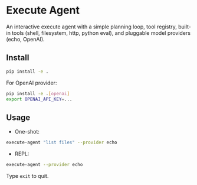 # Execute Agent

An interactive execute agent with a simple planning loop, tool registry, built-in tools (shell, filesystem, http, python eval), and pluggable model providers (echo, OpenAI).

## Install

```bash
pip install -e .
```

For OpenAI provider:

```bash
pip install -e .[openai]
export OPENAI_API_KEY=... 
```

## Usage

- One-shot:

```bash
execute-agent "list files" --provider echo
```

- REPL:

```bash
execute-agent --provider echo
```

Type `exit` to quit.
